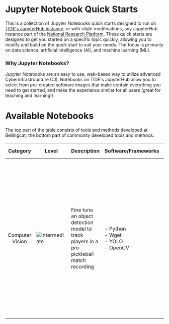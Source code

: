 # Jupyter Notebook Quick Starts
This is a collection of Jupyter Notebooks quick starts designed to run on [TIDE's JupyterHub instance](https://csu-tide-jupyterhub.nrp-nautilus.io/), or with slight modifications, any JupyterHub instance part of the [National Research Platform](https://nationalresearchplatform.org/). These quick starts are designed to get you started on a specific topic quickly, allowing you to modify and build on the quick start to suit your needs. The focus is primarily on data science, artificial intelligence (AI), and machine learning (ML).

### Why Jupyter Notebooks?
Jupyter Notebooks are an easy to use, web-based way to utilize advanced Cyberinfrastruucture (CI). Notebooks on TIDE's JupyterHub allow you to select from pre-created software images that make contain everything you need to get started, and make the experience similar for all users (great for teaching and learning!).

# Available Notebooks
The top part of the table consists of tools and methods developed at Bellingcat; the bottom part of community developed tools and methods.

| **Category** | **Level** | **Description** | **Software/Frameworks** | **Learning Objectives** | **Notebook** | 
| :----------: | --------- | --------------- | ----------------------- | ----------------------- | ------------ |
| Computer Vision | ![intermediate][intermediate-badge] | Fine tune an object detection model to track players in a pro pickleball match recording | - Python</br>- Wget</br>- YOLO</br>- OpenCV | 1. Grab an open-source dataset from Roboflow (API)</br> 2. Use Ultralytics' YOLOv8 library to train and test models</br> 3. Create a model fine-tuned on a dataset</br> 4. Test the fine-tuned model on an example video | [![Jupyter Notebook][jupyter-badge]](computer-vision/roboflow.ipynb.ipynb) |

<!-- MARKDOWN LINKS & IMAGES -->
<!-- https://www.markdownguide.org/basic-syntax/#reference-style-links -->
[easy-badge]: https://img.shields.io/badge/easy-%234CAF50?style=for-the-badge
[intermediate-badge]: https://img.shields.io/badge/intermediate-ed9121?style=for-the-badge
[advanced-badge]: https://img.shields.io/badge/advanced-%23F44336?style=for-the-badge
[jupyter-badge]: https://img.shields.io/badge/jupyter-.ipynb%20file-orange
